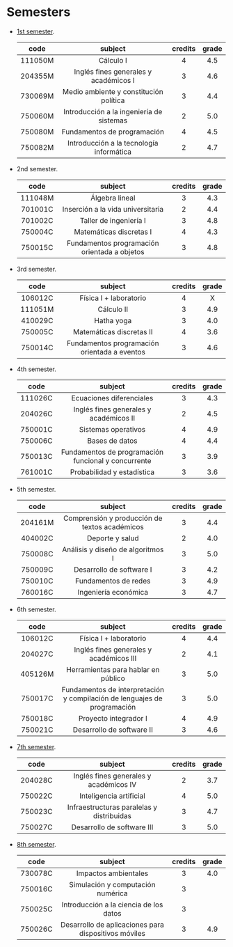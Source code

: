 # Semesters

- [1st semester](./01).

    |  code   |                 subject                  | credits | grade |
    |:-------:|:----------------------------------------:|:-------:|:-----:|
    | 111050M |                Cálculo I                 |    4    |  4.5  |
    | 204355M |  Inglés fines generales y académicos I   |    3    |  4.6  |
    | 730069M |  Medio ambiente y constitución política  |    3    |  4.4  |
    | 750060M | Introducción a la ingeniería de sistemas |    2    |  5.0  |
    | 750080M |       Fundamentos de programación        |    4    |  4.5  |
    | 750082M | Introducción a la tecnología informática |    2    |  4.7  |

- 2nd semester.

    |  code   |                   subject                    | credits | grade |
    |:-------:|:--------------------------------------------:|:-------:|:-----:|
    | 111048M |                Álgebra lineal                |    3    |  4.3  |
    | 701001C |      Inserción a la vida universitaria       |    2    |  4.4  |
    | 701002C |            Taller de ingeniería I            |    3    |  4.8  |
    | 750004C |           Matemáticas discretas I            |    4    |  4.3  |
    | 750015C | Fundamentos programación orientada a objetos |    3    |  4.8  |

- 3rd semester.

    |  code   |                    subject                    | credits | grade |
    |:-------:|:---------------------------------------------:|:-------:|:-----:|
    | 106012C |            Física I + laboratorio             |    4    |   X   |
    | 111051M |                  Cálculo II                   |    3    |  4.9  |
    | 410029C |                  Hatha yoga                   |    3    |  4.0  |
    | 750005C |           Matemáticas discretas II            |    4    |  3.6  |
    | 750014C | Fundamentos  programación orientada a eventos |    3    |  4.6  |

- 4th semester.

    |  code   |                       subject                       | credits | grade |
    |:-------:|:---------------------------------------------------:|:-------:|:-----:|
    | 111026C |              Ecuaciones diferenciales               |    3    |  4.3  |
    | 204026C |       Inglés fines generales y académicos II        |    2    |  4.5  |
    | 750001C |                 Sistemas operativos                 |    4    |  4.9  |
    | 750006C |                   Bases de datos                    |    4    |  4.4  |
    | 750013C | Fundamentos de programación funcional y concurrente |    3    |  3.9  |
    | 761001C |             Probabilidad y estadística              |    3    |  3.6  |

- 5th semester.

    |  code   |                    subject                    | credits | grade |
    |:-------:|:---------------------------------------------:|:-------:|:-----:|
    | 204161M | Comprensión y producción de textos académicos |    3    |  4.4  |
    | 404002C |                Deporte y salud                |    2    |  4.0  |
    | 750008C |       Análisis y diseño de algoritmos I       |    3    |  5.0  |
    | 750009C |           Desarrollo de software I            |    3    |  4.2  |
    | 750010C |             Fundamentos de redes              |    3    |  4.9  |
    | 760016C |             Ingeniería económica              |    3    |  4.7  |

- 6th semester.

    |  code   |                                 subject                                  | credits | grade |
    |:-------:|:------------------------------------------------------------------------:|:-------:|:-----:|
    | 106012C |                          Física I + laboratorio                          |    4    |  4.4  |
    | 204027C |                 Inglés fines generales y académicos III                  |    2    |  4.1  |
    | 405126M |                   Herramientas para hablar en público                    |    3    |  5.0  |
    | 750017C | Fundamentos de interpretación y compilación de lenguajes de programación |    3    |  5.0  |
    | 750018C |                          Proyecto integrador I                           |    4    |  4.9  |
    | 750021C |                        Desarrollo de software II                         |    3    |  4.6  |

- [7th semester](./07/).

    |  code   |                  subject                  | credits | grade |
    |:-------:|:-----------------------------------------:|:-------:|:-----:|
    | 204028C |  Inglés fines generales y académicos IV   |    2    |  3.7  |
    | 750022C |          Inteligencia artificial          |    4    |  5.0  |
    | 750023C | Infraestructuras paralelas y distribuidas |    3    |  4.7  |
    | 750027C |        Desarrollo de software III         |    3    |  5.0  |

- [8th semester](./08/).

    |  code   |                       subject                        | credits | grade |
    |:-------:|:----------------------------------------------------:|:-------:|:-----:|
    | 730078C |                 Impactos ambientales                 |    3    |  4.0  |
    | 750016C |          Simulación y computación numérica           |    3    |       |
    | 750025C |        Introducción a la ciencia de los datos        |    3    |       |
    | 750026C | Desarrollo de aplicaciones para dispositivos móviles |    3    |  4.9  |

